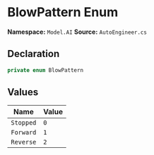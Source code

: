 # BlowPattern Enum

**Namespace:** `Model.AI`
**Source:** `AutoEngineer.cs`

## Declaration

```csharp
private enum BlowPattern
```

## Values

| Name | Value |
|------|-------|
| `Stopped` | `0` |
| `Forward` | `1` |
| `Reverse` | `2` |

